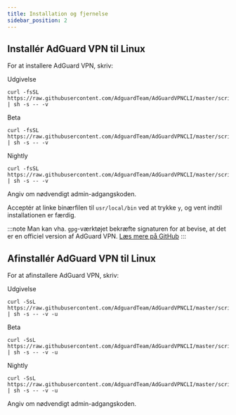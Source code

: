 ```yaml
---
title: Installation og fjernelse
sidebar_position: 2
---
```


## Installér AdGuard VPN til Linux

For at installere AdGuard VPN, skriv:

Udgivelse

```
curl -fsSL https://raw.githubusercontent.com/AdguardTeam/AdGuardVPNCLI/master/scripts/release/install.sh | sh -s -- -v
```

Beta

```
curl -fsSL https://raw.githubusercontent.com/AdguardTeam/AdGuardVPNCLI/master/scripts/beta/install.sh | sh -s -- -v
```

Nightly

```
curl -fsSL https://raw.githubusercontent.com/AdguardTeam/AdGuardVPNCLI/master/scripts/nightly/install.sh | sh -s -- -v
```

Angiv om nødvendigt admin-adgangskoden.

Acceptér at linke binærfilen til `usr/local/bin` ved at trykke `y`, og vent indtil installationen er færdig.

:::note
Man kan vha. `gpg`-værktøjet bekræfte signaturen for at bevise, at det er en officiel version af AdGuard VPN. [Læs mere på GitHub](https://github.com/AdguardTeam/AdGuardVPNCLI?tab=readme-ov-file#verify-releases)
:::

## Afinstallér AdGuard VPN til Linux

For at afinstallere AdGuard VPN, skriv:

Udgivelse

```
curl -SsL https://raw.githubusercontent.com/AdguardTeam/AdGuardVPNCLI/master/scripts/release/install.sh | sh -s -- -v -u
```

Beta

```
curl -SsL https://raw.githubusercontent.com/AdguardTeam/AdGuardVPNCLI/master/scripts/beta/install.sh | sh -s -- -v -u
```

Nightly

```
curl -SsL https://raw.githubusercontent.com/AdguardTeam/AdGuardVPNCLI/master/scripts/nightly/install.sh | sh -s -- -v -u
```

Angiv om nødvendigt admin-adgangskoden.
